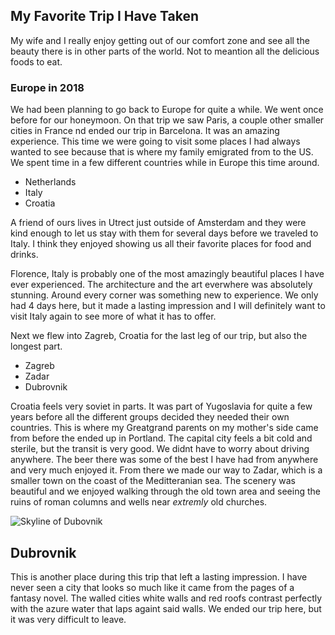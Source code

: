 ## My Favorite Trip I Have Taken

My wife and I really enjoy getting out of our comfort zone and see all the beauty there is in other parts of the world. Not to meantion all the delicious foods to eat.

### Europe in 2018

We had been planning to go back to Europe for quite a while. We went once before for our honeymoon. On that trip we saw Paris, a couple other smaller cities in France nd ended our trip in Barcelona. It was an amazing experience. This time we were going to visit some places I had always wanted to see because that is where my family emigrated from to the US.
We spent time in a few different countries while in Europe this time around.

* Netherlands
* Italy
* Croatia

A friend of ours lives in Utrect just outside of Amsterdam and they were kind enough to let us stay with them for several days before we traveled to Italy. I think they enjoyed showing us all their favorite places for food and drinks.

Florence, Italy is probably one of the most amazingly beautiful places I have ever experienced. The architecture and the art everwhere was absolutely stunning. Around every corner was something new to experience. We only had 4 days here, but it made a lasting impression and I will definitely want to visit Italy again to see more of what it has to offer.

Next we flew into Zagreb, Croatia for the last leg of our trip, but also the longest part.

* Zagreb
* Zadar 
* Dubrovnik

Croatia feels very soviet in parts. It was part of Yugoslavia for quite a few years before all the different groups decided they needed their own countries. This is where my Greatgrand parents on my mother's side came from before the ended up in Portland. The capital city feels a bit cold and sterile, but the transit is very good. We didnt have to worry about driving anywhere. The beer there was some of the best I have had from anywhere and very much enjoyed it. From there we made our way to Zadar, which is a smaller town on the coast of the Meditteranian sea. The scenery was beautiful and we enjoyed walking through the old town area and seeing the ruins of roman columns and wells near *extremly* old churches.

![Skyline of Dubovnik](https://qtxasset.com/styles/breakpoint_xl_880px_w/s3/travelagentcentral/1548883947/DubrovnikDreamer4787iStockGettyImagesPlusGettyImages.jpg/DubrovnikDreamer4787iStockGettyImagesPlusGettyImages.jpg?7hu_Qn.0u9BIUutdFr5av4im043eOskX&itok=EpGczJKR)

## Dubrovnik

This is another place during this trip that left a lasting impression. I have never seen a city that looks so much like it came from the pages of a fantasy novel. The walled cities white walls and red roofs contrast perfectly with the azure water that laps againt said walls. We ended our trip here, but it was very difficult to leave.